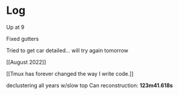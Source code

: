 


# Log

Up at 9

Fixed gutters

Tried to get car detailed... will try again tomorrow

[[August 2022]]


[[Tmux has forever changed the way I write code.]]

declustering all years w/slow top Can reconstruction: **123m41.618s**
   
   